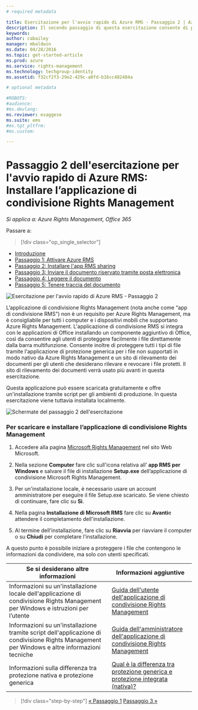 ```yaml
---
# required metadata

title: Esercitazione per l'avvio rapido di Azure RMS - Passaggio 2 | Azure RMS
description: Il secondo passaggio di questa esercitazione consente di provare rapidamente Microsoft Azure Rights Management per l'organizzazione. L'esercitazione è articolata in 5 passaggi, eseguibili in meno di 15 minuti.
keywords:
author: cabailey
manager: mbaldwin
ms.date: 04/28/2016
ms.topic: get-started-article
ms.prod: azure
ms.service: rights-management
ms.technology: techgroup-identity
ms.assetid: f32cf2f3-29e2-429c-a0fd-b16cc482484a

# optional metadata

#ROBOTS:
#audience:
#ms.devlang:
ms.reviewer: esaggese
ms.suite: ems
#ms.tgt_pltfrm:
#ms.custom:

---
```




# Passaggio 2 dell'esercitazione per l'avvio rapido di Azure RMS: Installare l’applicazione di condivisione Rights Management

*Si applica a: Azure Rights Management, Office 365*


Passare a: 
> [!div class="op_single_selector"]
- [Introduzione](quick-start-tutorial.md)
- [Passaggio 1: Attivare Azure RMS](tutorial-step1.md)
- [Passaggio 2: Installare l'app RMS sharing](tutorial-step2.md)
- [Passaggio 3: Inviare il documento riservato tramite posta elettronica](tutorial-step3.md)
- [Passaggio 4: Leggere il documento](tutorial-step4.md)
- [Passaggio 5: Tenere traccia del documento](tutorial-step5.md)


![Esercitazione per l'avvio rapido di Azure RMS - Passaggio 2](../media/AzRMS_QuickStartSteps2.PNG)

L’applicazione di condivisione Rights Management (nota anche come “app di condivisione RMS”) non è un requisito per Azure Rights Management, ma è consigliabile per tutti i computer e i dispositivi mobili che supportano Azure Rights Management. L'applicazione di condivisione RMS si integra con le applicazioni di Office installando un componente aggiuntivo di Office, così da consentire agli utenti di proteggere facilmente i file direttamente dalla barra multifunzione. Consente inoltre di proteggere tutti i tipi di file tramite l'applicazione di protezione generica per i file non supportati in modo nativo da Azure Rights Management e un sito di rilevamento dei documenti per gli utenti che desiderano rilevare e revocare i file protetti. Il sito di rilevamento dei documenti verrà usato più avanti in questa esercitazione.

Questa applicazione può essere scaricata gratuitamente e offre un'installazione tramite script per gli ambienti di produzione. In questa esercitazione viene tuttavia installata localmente.

![Schermate del passaggio 2 dell'esercitazione](../media/AzRMS_Tutorial_2_Screenshots.png)

### Per scaricare e installare l’applicazione di condivisione Rights Management

1.  Accedere alla pagina [Microsoft Rights Management](http://go.microsoft.com/fwlink/?LinkId=303970) nel sito Web Microsoft.

2.  Nella sezione **Computer** fare clic sull'icona relativa all’ **app RMS per Windows** e salvare il file di installazione **Setup.exe** dell’applicazione di condivisione Microsoft Rights Management.

3.  Per un'installazione locale, è necessario usare un account amministratore per eseguire il file Setup.exe scaricato. Se viene chiesto di continuare, fare clic su **Sì**.

4.  Nella pagina **Installazione di Microsoft RMS** fare clic su **Avanti**e attendere il completamento dell'installazione.

5.  Al termine dell'installazione, fare clic su **Riavvia** per riavviare il computer o su  **Chiudi** per completare l'installazione.

A questo punto è possibile iniziare a proteggere i file che contengono le informazioni da condividere, ma solo con utenti specificati.

|Se si desiderano altre informazioni|Informazioni aggiuntive|
|--------------------------------|--------------------------|
|Informazioni su un'installazione locale dell'applicazione di condivisione Rights Management per Windows e istruzioni per l’utente|[Guida dell'utente dell'applicazione di condivisione Rights Management](../rms-client/sharing-app-user-guide.md)|
|Informazioni su un'installazione tramite script dell'applicazione di condivisione Rights Management per Windows e altre informazioni tecniche|[Guida dell'amministratore dell'applicazione di condivisione Rights Management](../rms-client/sharing-app-admin-guide.md)|
|Informazioni sulla differenza tra protezione nativa e protezione generica|[Qual è la differenza tra protezione generica e protezione integrata (nativa)?](../rms-client/sharing-app-dialog-box.md#what-s-the-difference-between-generic-protection-and-built-in-native-protection-)|


>[!div class="step-by-step"] [« Passaggio 1](quick-start-tutorial.md)
[Passaggio 3 »](tutorial-step3.md)

<!--HONumber=May16_HO2-->


